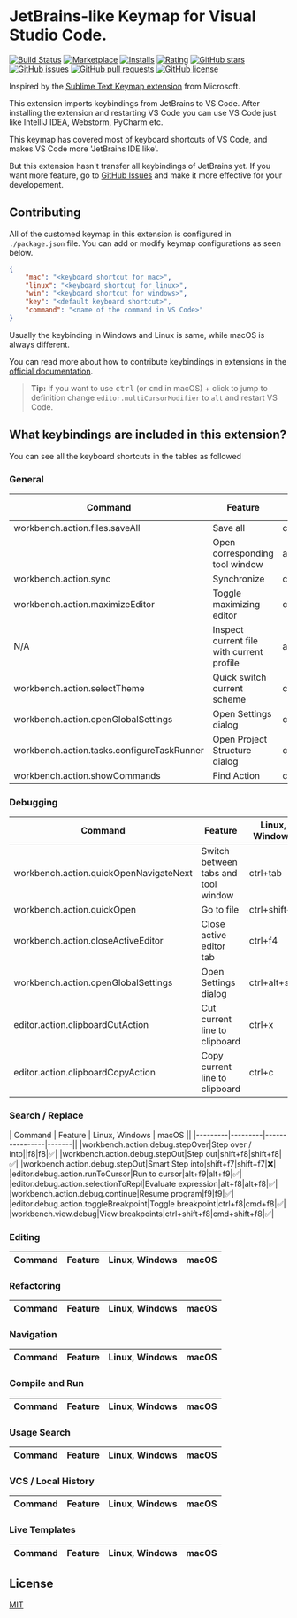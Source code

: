 # JetBrains-like Keymap for Visual Studio Code.

[![Build Status](https://travis-ci.com/isudox/vscode-jetbrains-keybindings.svg?branch=master)](https://travis-ci.com/isudox/vscode-jetbrains-keybindings)
[![Marketplace](https://vsmarketplacebadge.apphb.com/version-short/isudox.vscode-jetbrains-keybindings.svg)](https://marketplace.visualstudio.com/items?itemName=isudox.vscode-jetbrains-keybindings)
[![Installs](https://vsmarketplacebadge.apphb.com/installs/isudox.vscode-jetbrains-keybindings.svg)](https://marketplace.visualstudio.com/items?itemName=isudox.vscode-jetbrains-keybindings)
[![Rating](https://vsmarketplacebadge.apphb.com/rating-short/isudox.vscode-jetbrains-keybindings.svg)](https://marketplace.visualstudio.com/items?itemName=isudox.vscode-jetbrains-keybindings)
[![GitHub stars](https://img.shields.io/github/stars/isudox/vscode-jetbrains-keybindings.svg)](https://github.com/isudox/vscode-jetbrains-keybindings)
[![GitHub issues](https://img.shields.io/github/issues/isudox/vscode-jetbrains-keybindings.svg)](https://github.com/isudox/vscode-jetbrains-keybindings/issues)
[![GitHub pull requests](https://img.shields.io/github/issues-pr/isudox/vscode-jetbrains-keybindings.svg)](https://github.com/isudox/vscode-jetbrains-keybindings/pulls)
[![GitHub license](https://img.shields.io/github/license/isudox/vscode-jetbrains-keybindings.svg)](https://github.com/isudox/vscode-jetbrains-keybindings/blob/master/LICENSE)

Inspired by the [Sublime Text Keymap extension](https://marketplace.visualstudio.com/items?itemName=ms-vscode.sublime-keybindings) from Microsoft. 

This extension imports keybindings from JetBrains to VS Code. After installing the extension and restarting VS Code you can use VS Code just like IntelliJ IDEA, Webstorm, PyCharm etc.

This keymap has covered most of keyboard shortcuts of VS Code, and makes VS Code more 'JetBrains IDE like'.

But this extension hasn't transfer all keybindings of JetBrains yet. If you want more feature, go to [GitHub Issues](https://github.com/isudox/vscode-jetbrains-keybindings/issues) and make it more effective for your developement.

## Contributing

All of the customed keymap in this extension is configured in `./package.json` file. You can add or modify keymap configurations as seen below.

```json
{
    "mac": "<keyboard shortcut for mac>",
    "linux": "<keyboard shortcut for linux>",
    "win": "<keyboard shortcut for windows>",
    "key": "<default keyboard shortcut>",
    "command": "<name of the command in VS Code>"
}
```

Usually the keybinding in Windows and Linux is same, while macOS is always different.

You can read more about how to contribute keybindings in extensions in the [official documentation](http://code.visualstudio.com/docs/extensionAPI/extension-points#_contributeskeybindings). 

>**Tip:** If you want to use <kbd>ctrl</kbd> (or <kbd>cmd</kbd> in macOS) + click to jump to definition change `editor.multiCursorModifier` to `alt` and restart VS Code.

## What keybindings are included in this extension?

You can see all the keyboard shortcuts in the tables as followed

### General

| Command | Feature | Linux, Windows | macOS ||
|---------|---------|----------------|-------|-----------|
|workbench.action.files.saveAll|Save all|ctrl+s|cmd+s|✅|
||Open corresponding tool window|alt+[0-9]|cmd+[0,9]|✅|
|workbench.action.sync|Synchronize|ctrl+alt+y|cmd+alt+y|✅|
|workbench.action.maximizeEditor|Toggle maximizing editor|ctrl+shift+f12|cmd+shift+f12|✅|
|N/A|Inspect current file with current profile|alt+shift+i|alt+shift+i	|❌|
|workbench.action.selectTheme|Quick switch current scheme|ctrl+\`|ctrl+\`|✅|
|workbench.action.openGlobalSettings|Open Settings dialog|ctrl+alt+s|cmd+,|✅|
|workbench.action.tasks.configureTaskRunner|Open Project Structure dialog|ctrl+alt+shift+s|cmd+;|
|workbench.action.showCommands|Find Action|ctrl+shift+a|shift+cmd+a|✅|

### Debugging

| Command | Feature | Linux, Windows | macOS |
|---------|---------|----------------|-------|
|workbench.action.quickOpenNavigateNext|Switch between tabs and tool window|ctrl+tab|ctrl+tab|
|workbench.action.quickOpen|Go to file|ctrl+shift+n|cmd+shift+o|
|workbench.action.closeActiveEditor|Close active editor tab|ctrl+f4|cmd+w|
|workbench.action.openGlobalSettings|Open Settings dialog|ctrl+alt+s|cmd+,|
|editor.action.clipboardCutAction|Cut current line to clipboard|ctrl+x|cmd+x|
|editor.action.clipboardCopyAction|Copy current line to clipboard|ctrl+c|cmd+c|

### Search / Replace

| Command | Feature | Linux, Windows | macOS ||
|---------|---------|----------------|-------||
|workbench.action.debug.stepOver|Step over / into||f8|f8|✅|
|workbench.action.debug.stepOut|Step out|shift+f8|shift+f8|✅|
|workbench.action.debug.stepOut|Smart Step into|shift+f7|shift+f7|❌|
|editor.debug.action.runToCursor|Run to cursor|alt+f9|alt+f9|✅|
|editor.debug.action.selectionToRepl|Evaluate expression|alt+f8|alt+f8|✅|
|workbench.action.debug.continue|Resume program|f9|f9|✅|
|editor.debug.action.toggleBreakpoint|Toggle breakpoint|ctrl+f8|cmd+f8|✅|
|workbench.view.debug|View breakpoints|ctrl+shift+f8|cmd+shift+f8|✅|

### Editing

| Command | Feature | Linux, Windows | macOS |
|---------|---------|----------------|-------|

### Refactoring

| Command | Feature | Linux, Windows | macOS |
|---------|---------|----------------|-------|

### Navigation

| Command | Feature | Linux, Windows | macOS |
|---------|---------|----------------|-------|

### Compile and Run

| Command | Feature | Linux, Windows | macOS |
|---------|---------|----------------|-------|

### Usage Search

| Command | Feature | Linux, Windows | macOS |
|---------|---------|----------------|-------|

### VCS / Local History

| Command | Feature | Linux, Windows | macOS |
|---------|---------|----------------|-------|

### Live Templates

| Command | Feature | Linux, Windows | macOS |
|---------|---------|----------------|-------|

## License
[MIT](LICENSE)
